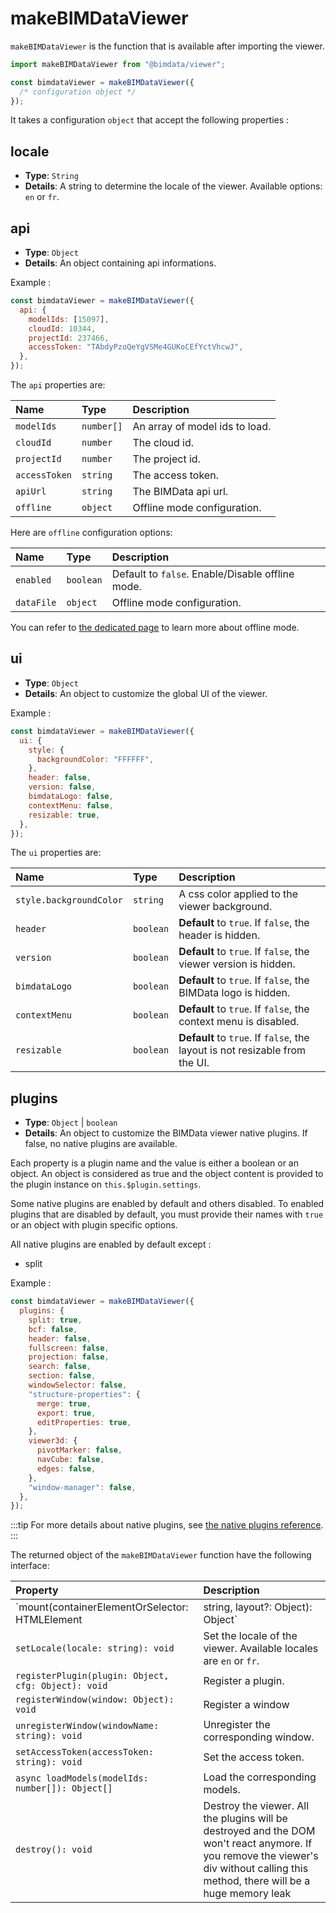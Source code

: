 # makeBIMDataViewer

`makeBIMDataViewer` is the function that is available after importing the viewer.

```javascript
import makeBIMDataViewer from "@bimdata/viewer";

const bimdataViewer = makeBIMDataViewer({
  /* configuration object */
});
```

It takes a configuration `object` that accept the following properties :

## locale

- **Type**: `String`
- **Details**: A string to determine the locale of the viewer. Available options: `en` or `fr`.

## api

- **Type**: `Object`
- **Details**: An object containing api informations.

Example :

```javascript
const bimdataViewer = makeBIMDataViewer({
  api: {
    modelIds: [15097],
    cloudId: 10344,
    projectId: 237466,
    accessToken: "TAbdyPzoQeYgVSMe4GUKoCEfYctVhcwJ",
  },
});
```

The `api` properties are:

| Name          | Type       | Description                    |
| :------------ | :--------- | :----------------------------- |
| `modelIds`    | `number[]` | An array of model ids to load. |
| `cloudId`     | `number`   | The cloud id.                  |
| `projectId`   | `number`   | The project id.                |
| `accessToken` | `string`   | The access token.              |
| `apiUrl`      | `string`   | The BIMData api url.           |
| `offline`     | `object`   | Offline mode configuration.    |

Here are `offline` configuration options:

| Name       | Type      | Description                                      |
| :--------- | :-------- | :----------------------------------------------- |
| `enabled`  | `boolean` | Default to `false`. Enable/Disable offline mode. |
| `dataFile` | `object`  | Offline mode configuration.                      |

You can refer to [the dedicated page](../offline_mode.md) to learn more about offline mode.

## ui

- **Type**: `Object`
- **Details**: An object to customize the global UI of the viewer.

Example :

```javascript
const bimdataViewer = makeBIMDataViewer({
  ui: {
    style: {
      backgroundColor: "FFFFFF",
    },
    header: false,
    version: false,
    bimdataLogo: false,
    contextMenu: false,
    resizable: true,
  },
});
```

The `ui` properties are:

| Name                    | Type      | Description                                                                 |
| :---------------------- | :-------- | :-------------------------------------------------------------------------- |
| `style.backgroundColor` | `string`  | A css color applied to the viewer background.                               |
| `header`                | `boolean` | **Default** to `true`. If `false`, the header is hidden.                    |
| `version`               | `boolean` | **Default** to `true`. If `false`, the viewer version is hidden.            |
| `bimdataLogo`           | `boolean` | **Default** to `true`. If `false`, the BIMData logo is hidden.              |
| `contextMenu`           | `boolean` | **Default** to `true`. If `false`, the context menu is disabled.            |
| `resizable`             | `boolean` | **Default** to `true`. If `false`, the layout is not resizable from the UI. |

## plugins

- **Type**: `Object` | `boolean`
- **Details**: An object to customize the BIMData viewer native plugins. If false, no native plugins are available.

Each property is a plugin name and the value is either a boolean or an object. An object is considered as true and the object content is provided to the plugin instance on `this.$plugin.settings`.

Some native plugins are enabled by default and others disabled. To enabled plugins that are disabled by default, you must provide their names with `true` or an object with plugin specific options.

All native plugins are enabled by default except :

- split

Example :

```javascript
const bimdataViewer = makeBIMDataViewer({
  plugins: {
    split: true,
    bcf: false,
    header: false,
    fullscreen: false,
    projection: false,
    search: false,
    section: false,
    windowSelector: false,
    "structure-properties": {
      merge: true,
      export: true,
      editProperties: true,
    },
    viewer3d: {
      pivotMarker: false,
      navCube: false,
      edges: false,
    },
    "window-manager": false,
  },
});
```

:::tip
For more details about native plugins, see [the native plugins reference](/viewer/reference/native_plugins.html).
:::

The returned object of the `makeBIMDataViewer` function have the following interface:

| Property                                            | Description                                                                                                                                                                         |
| :-------------------------------------------------- | :---------------------------------------------------------------------------------------------------------------------------------------------------------------------------------- |
| `mount(containerElementOrSelector: HTMLElement      | string, layout?: Object): Object`                                                                                                                                                   | Mount the viewer on the corresponding DOM element with the specified layout. |
| `setLocale(locale: string): void`                   | Set the locale of the viewer. Available locales are `en` or `fr`.                                                                                                                   |
| `registerPlugin(plugin: Object, cfg: Object): void` | Register a plugin.                                                                                                                                                                  |
| `registerWindow(window: Object): void`              | Register a window                                                                                                                                                                   |
| `unregisterWindow(windowName: string): void`        | Unregister the corresponding window.                                                                                                                                                |
| `setAccessToken(accessToken: string): void`         | Set the access token.                                                                                                                                                               |
| `async loadModels(modelIds: number[]): Object[]`    | Load the corresponding models.                                                                                                                                                      |
| `destroy(): void`                                   | Destroy the viewer. All the plugins will be destroyed and the DOM won't react anymore. If you remove the viewer's div without calling this method, there will be a huge memory leak |
